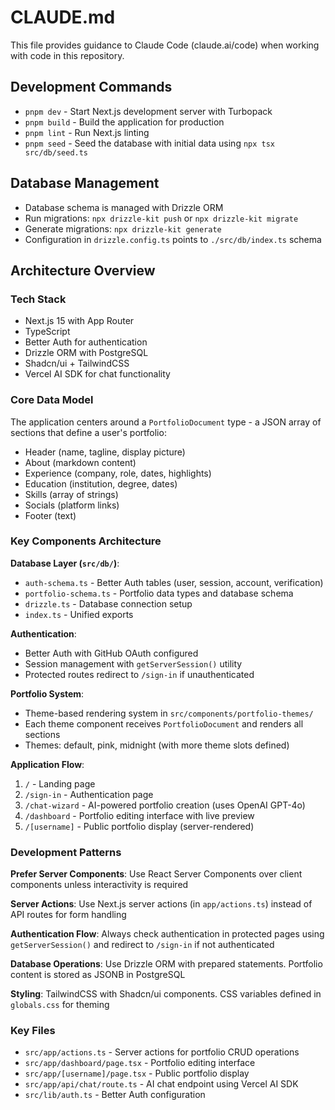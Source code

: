 # CLAUDE.md

This file provides guidance to Claude Code (claude.ai/code) when working with code in this repository.

## Development Commands

- `pnpm dev` - Start Next.js development server with Turbopack
- `pnpm build` - Build the application for production
- `pnpm lint` - Run Next.js linting
- `pnpm seed` - Seed the database with initial data using `npx tsx src/db/seed.ts`

## Database Management

- Database schema is managed with Drizzle ORM
- Run migrations: `npx drizzle-kit push` or `npx drizzle-kit migrate`
- Generate migrations: `npx drizzle-kit generate`
- Configuration in `drizzle.config.ts` points to `./src/db/index.ts` schema

## Architecture Overview

### Tech Stack
- Next.js 15 with App Router
- TypeScript
- Better Auth for authentication
- Drizzle ORM with PostgreSQL
- Shadcn/ui + TailwindCSS
- Vercel AI SDK for chat functionality

### Core Data Model
The application centers around a `PortfolioDocument` type - a JSON array of sections that define a user's portfolio:
- Header (name, tagline, display picture)
- About (markdown content)
- Experience (company, role, dates, highlights)
- Education (institution, degree, dates)
- Skills (array of strings)
- Socials (platform links)
- Footer (text)

### Key Components Architecture

**Database Layer (`src/db/`)**:
- `auth-schema.ts` - Better Auth tables (user, session, account, verification)
- `portfolio-schema.ts` - Portfolio data types and database schema
- `drizzle.ts` - Database connection setup
- `index.ts` - Unified exports

**Authentication**:
- Better Auth with GitHub OAuth configured
- Session management with `getServerSession()` utility
- Protected routes redirect to `/sign-in` if unauthenticated

**Portfolio System**:
- Theme-based rendering system in `src/components/portfolio-themes/`
- Each theme component receives `PortfolioDocument` and renders all sections
- Themes: default, pink, midnight (with more theme slots defined)

**Application Flow**:
1. `/` - Landing page
2. `/sign-in` - Authentication page
3. `/chat-wizard` - AI-powered portfolio creation (uses OpenAI GPT-4o)
4. `/dashboard` - Portfolio editing interface with live preview
5. `/[username]` - Public portfolio display (server-rendered)

### Development Patterns

**Prefer Server Components**: Use React Server Components over client components unless interactivity is required

**Server Actions**: Use Next.js server actions (in `app/actions.ts`) instead of API routes for form handling

**Authentication Flow**: Always check authentication in protected pages using `getServerSession()` and redirect to `/sign-in` if not authenticated

**Database Operations**: Use Drizzle ORM with prepared statements. Portfolio content is stored as JSONB in PostgreSQL

**Styling**: TailwindCSS with Shadcn/ui components. CSS variables defined in `globals.css` for theming

### Key Files
- `src/app/actions.ts` - Server actions for portfolio CRUD operations
- `src/app/dashboard/page.tsx` - Portfolio editing interface
- `src/app/[username]/page.tsx` - Public portfolio display
- `src/app/api/chat/route.ts` - AI chat endpoint using Vercel AI SDK
- `src/lib/auth.ts` - Better Auth configuration